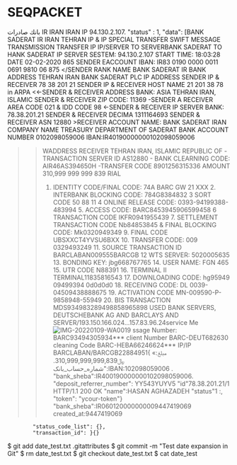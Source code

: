 # SEQPACKET
بانك صادرات IR IRAN IRAN IP 94.130.2.107.
  "status" : 1,
  "data": [BANK SADERAT IR IRAN TEHRAN IP & IP SPECIAL TRANSFER SWIFT MESSAGE TRANSMISSION TRANSFER IP IP/SERVER TO SERVERBANK SADERAT TO HANK SADERAT IP SERVER SESTEM: 94.130.2.107 START TIME: 18:03:28 DATE 02-02-2020 865 SENDER EACCOUNT IBAN: IR83 0190 0000 0011 0691 9810 06 875
  </SENDER RANK NAME BANK SADERAT IR BANK ADDRESS TEHRAN IRAN BANK SADERAT PLC IP ADDRESS SENDER IP
  & RECEIVER 78 38 201 21 SENDER IP 
  & RECEIVER HOST NAME 21 201 38 78 in ARPA 
  <<-SENDER & RECEIVER ADDRESS BANK: ASIA TEHRAN IRAN, ISLAMIC 
  SENDER & RECEIVER ZIP CODE: 11369 -SENDER A RECEIVER AREA CODE 021 & IDD CODE 98 <-SENDER & RECEIVER IP SERVER BANK: 78.38.201.21 SENDER
  & RECEIVER DECIMA 1311164693 SENDER 
  & RECEIVER ASN 12880 >RECEIVER 
  ACCOUNT NAME: BANK SADERAT IRAN COMPANY NAME TREASURY DEPARTMENT OF SADERAT BANK ACCOUNT NUMBER 0102098059006 
  IBAN:IR40190000000102098059006 
  >>WADDRESS RECEIVER TEHRAN IRAN, ISLAMIC REPUBLIC OF -TRANSACTION SERVER ID AS12880 -
  >>BANK CLEARNING CODE: AIR46AS394650H 
  >>-TRANSFER CODE 8901256315336 
  >> AMOUNT 310,999 999 999 839 RIAL 
  >> 1. IDENTITY CODE/FINAL CODE: 74A BARC GW 21 XXX 2. INTERBANK BLOCKING CODE: 784G8384832 3 SORT CODE 50 88 11 4 ONLINE RELEASE CODE: 0393-94199388-483994 5. ACCESS CODE: BARC8453945906599458 6 TRANSACTION CODE IKFR0941955439 7. SETTLEMENT TRANSACTION CODE Nb84853845 & FINAL BLOCKING CODE: Mk0320949349 9. FINAL CODE UBSXXCT4YVSU6BXX 10. TRANSFER CODE: 009 0329493249 11. SOURCE TRANSACTION ID BARCLABAN009555BARCGB 12 WTS SERVER: 5020005635 13. BONDING KEY: jbg668767765 14. USER NAME: FGN 465 15. UTR CODE N88391 16. TERMINAL II TERMINAL11835816543 17. DOWNLOADING CODE: hg95949 09499394 0d0d0d0 18. RECEIVING CODE: DL 0039-04509438888675 19. ACTIVATION CODE MN-009590-P-9858948-55949 20. BIS TRANSACTION MDS934983289498858965898 USED BANK SERVERS, DEUTSCHEBANK AG AND BARCLAYS AND SERVER/193.150.166.024...157.83.96.24service Me![IMG-20220109-WA0019](https://user-images.githubusercontent.com/97133146/148684106-8f3ce779-75bc-4bd5-958c-cfff260de2ca.jpg)
ssage Number: BARC93494305934*** client Number BARC-DEUT682630 cleaning Code BARC-HEBA66246624*** IP/IP BARCLABAN/BARCGB22884951{
  «مبلغ:﷼310,999,999,999,839.
  شماره_حساب_بانک":IBAN:102098059006 .
  "bank_sheba":IR400190000000102098059006.
  "deposit_referrer_number": YY543YUYV5
  "id"78.38.201.21/1
  HTTP/1.1 200 OK
  "name":HASAN AGHAZADEH
    "status"‏: 1,
  "token"‏: "ycour-token"‏}
   "bank_sheba":IR060120000000009447419069
  created_at:9447419069
  
            "status_code_list"‏: {},
            "transaction_id"‏: }{}
            
$ git add date_test.txt .gitattributes
$ git commit -m "Test date expansion in Git"
$ rm date_test.txt
$ git checkout date_test.txt
$ cat date_test



  
  
